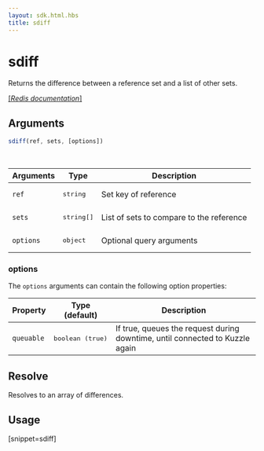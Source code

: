 ```yaml
---
layout: sdk.html.hbs
title: sdiff
---
```


# sdiff

Returns the difference between a reference set and a list of other sets.

[[_Redis documentation_]](https://redis.io/commands/sdiff)

## Arguments

```js
sdiff(ref, sets, [options])

```

<br/>

| Arguments    | Type    | Description |
|--------------|---------|-------------|
| `ref` | <pre>string</pre> | Set key of reference |
| `sets` | <pre>string[]</pre> | List of sets to compare to the reference |
| ``options`` | <pre>object</pre> | Optional query arguments |

### options

The `options` arguments can contain the following option properties:

| Property   | Type (default)   | Description                       |
| ---------- | ------- | --------------------------------- |
| `queuable` | <pre>boolean (true)</pre> | If true, queues the request during downtime, until connected to Kuzzle again |

## Resolve

Resolves to an array of differences.

## Usage

[snippet=sdiff]
